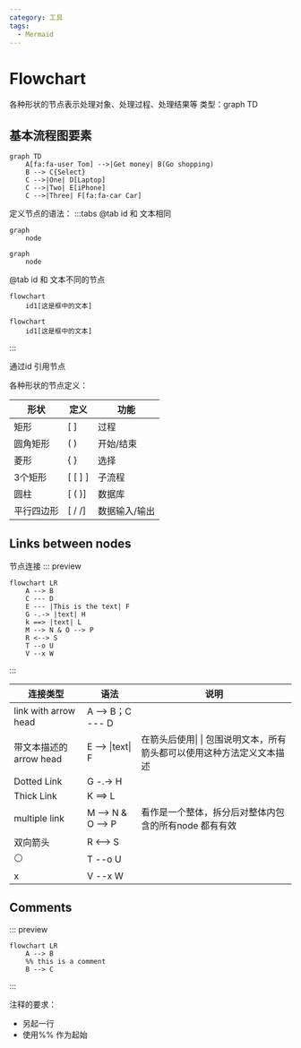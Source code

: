 ```yaml
---
category: 工具
tags:
  - Mermaid
---
```

# Flowchart
各种形状的节点表示处理对象、处理过程、处理结果等
类型：graph TD
## 基本流程图要素
``` mermaid
graph TD
    A[fa:fa-user Tom] -->|Get money| B(Go shopping)
    B --> C{Select}
    C -->|One| D[Laptop]
    C -->|Two| E[iPhone]
    C -->|Three| F[fa:fa-car Car]
```

定义节点的语法：
:::tabs
@tab id 和 文本相同
```
graph
	node
```

``` mermaid
graph
	node
```

@tab id 和 文本不同的节点
``` 
flowchart 
    id1[这是框中的文本]
```

``` mermaid
flowchart 
    id1[这是框中的文本]
```
:::

通过id 引用节点

各种形状的节点定义：

| 形状    | 定义          | 功能      |
| ----- | ----------- | ------- |
| 矩形    | \[ ]        | 过程      |
| 圆角矩形  | ( )         | 开始/结束   |
| 菱形    | { }         | 选择      |
| 3个矩形  | \[ \[ \] \] | 子流程     |
| 圆柱    | \[ ( )\]    | 数据库     |
| 平行四边形 | \[  / /\]   | 数据输入/输出 |
## Links between nodes
节点连接
::: preview
``` mermaid
flowchart LR
	A --> B 
	C --- D 
	E --- |This is the text| F
	G -.-> |text| H
	k ==> |text| L
	M --> N & O --> P
	R <--> S
    T --o U
    V --x W

```
:::

| 连接类型                 | 语法                | 说明                                     |
| -------------------- | ----------------- | -------------------------------------- |
| link with arrow head | A --> B；C --- D   |                                        |
| 带文本描述的arrow head     | E --> \|text\| F  | 在箭头后使用\| \| 包围说明文本，所有箭头都可以使用这种方法定义文本描述 |
| Dotted Link          | G -.-> H          |                                        |
| Thick Link           | K ==> L           |                                        |
| multiple link        | M --> N & O --> P | 看作是一个整体，拆分后对整体内包含的所有node 都有有效          |
| 双向箭头                 | R <--> S          |                                        |
| ⚪                    | T --o U           |                                        |
| x                    | V --x W           |                                        |

## Comments
::: preview
``` mermaid
flowchart LR
	A --> B
	%% this is a comment 
	B --> C
```
:::

注释的要求：
- 另起一行
- 使用\%% 作为起始

